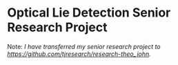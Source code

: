 # Optical Lie Detection Senior Research Project

Note: *I have transferred my senior research project to https://github.com/tjresearch/research-theo_john.*
